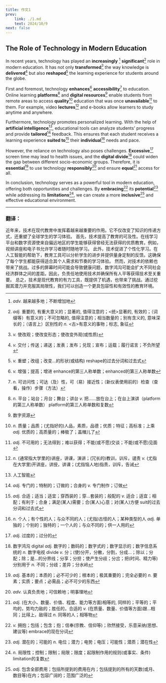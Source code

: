 ```yaml
---
title: 作文1
prev: 
    link: ./1.md
    text: 2024/10/9
next: false
---
```


## The Role of Technology in Modern Education

In recent years, technology has played an **increasingly** [^脚注1] **significant**[^脚注2] role in modern education. It has not only **transformed**[^脚注3] the way knowledge is **delivered**[^脚注4] but also **reshaped**[^脚注5] the learning experience for students around the globe.

First and foremost, technology **enhances**[^脚注6] **accessibility**[^脚注7] to education. Online learning **platforms**[^脚注8] and **digital resources**[^脚注9] enable students from remote areas to access **quality**[^脚注10] education that was once **unavailable**[^脚注11] to them. For example, video **lectures**[^脚注12] and e-books allow learners to study anytime and anywhere.

Furthermore, technology promotes personalized learning. With the help of **artificial intelligence**[^脚注13], educational tools can analyze students' progress and provide **tailored**[^脚注14] feedback. This ensures that each student receives a learning experience **suited to**[^脚注15] their **individual**[^脚注16] needs and pace.

However, the reliance on technology also poses challenges. **Excessive**[^脚注17] screen time may lead to health issues, and the **digital divide**[^脚注18] could widen the gap between different socio-economic groups. Therefore, it is **essential**[^脚注19] to use technology **responsibly**[^脚注20] and ensure **equal**[^脚注21] access for all.

In conclusion, technology serves as a powerful tool in modern education, offering both opportunities and challenges. By **embracing**[^脚注22] its **potential**[^脚注23] while addressing its **limitations**[^脚注24], we can create a more **inclusive**[^脚注25] and effective educational environment.

[^脚注1]: _adv._ 越来越多地；不断增加地
[^脚注2]: _adj._ 重要的, 有重大意义的；显著的, 值得注意的；<统>显著的, 有效的；（词缀等）有意义的；不可忽略的, 值得注意的；相当数量的；别有含义的, 意味深长的；（语言上）区别性的 _n._ <古>有意义的事物；标志, 象征
[^脚注3]: _v._ 使改观；使改变形态；使改变外观(或性质)
[^脚注4]: _v._ 交付；传送；递送；发表；发布；兑现；宣布；运载；履行诺言；不负所望
[^脚注5]: _v._ 重塑；改组；改变…的形状(或结构) reshape的过去分词和过去式
[^脚注6]: _v._ 增强；提高；增进 enhance的第三人称单数；enhanced的第三人称单数
[^脚注7]: _n._ 可访问性；可达（及）性，可（易）接近性；（新仪表使用前的）检查（查看，操作）步骤（方法）
[^脚注8]: _n._ 平台；站台；月台；舞台；讲台 _v._ 把……放在台上；在台上演讲（platform 的第三人称单数） platform的第三人称单数和复数
[^脚注9]: 数字资源
[^脚注10]: _n._ 质量；品质；(尤指好的)人品，素质，品德；优质；特征；高标准；上乘 _adj._ 优质的；高质量的；棒极了；盖帽儿了
[^脚注11]: _adj._ 不可用的；无法得到；难以获得；不能(或不愿)交谈；不能(或不愿)见面
[^脚注12]: _n._ (通常指大学里的)讲座，讲课，演讲；(冗长的)教训，训斥，谴责 _v._ (尤指在大学里)开讲座，讲授，讲课；(尤指恼人地)指责，训斥，告诫
[^脚注13]: 人工智能
[^脚注14]: _adj._ 专门的；特制的；订做的；合身的 _v._ 专门制作；订做
[^脚注15]: _adj._ 合适；适当；适宜；穿西装的；穿…套装的；般配的 _v._ 适合；适宜；相配；有利于；合身；满足(某人)需要；合(某人)心意；对(某人)方便 suit的过去分词和过去式
[^脚注16]: _n._ 个人；有个性的人；与众不同的人；(尤指)古怪的人；某种类型的人 _adj._ 单独的；个别的；独特的；一个人的；与众不同的；供一人用的
[^脚注17]: _adj._ 过度的；过分的
[^脚注18]: 数字鸿沟 digital _adj._ 数字的；数码的；数字式的；数字显示的；数字信息系统的 _n._ 数字电视 divide _v._ 分；(使)分开，分散，分割，分成…；除以；分配；除；是…的分界线；分享；分担；使产生分歧；分岔；把(时间、精力等)分别用于 _n._ 不同；分歧；差异；分水岭
[^脚注19]: _adj._ 基本的；本质的；必不可少的；根本的；极其重要的；完全必要的 _n._ 要素；实质；要点；必需品；必不可少的东西
[^脚注20]: _adv._ 认真负责地；可信赖地；明事理地
[^脚注21]: _adj._ (在大小、数量、价值、程度、能力等方面)相等的, 同样的；平等的；平均的，势均力敌的；胜任的，合适的 _v._ (在质量、数量、价值等方面)跟…相同；比得上，敌得过 _n._ 同等的人；相等物
[^脚注22]: _v._ 拥抱；包括；包含；抱；信奉(宗教、信仰等)；欣然接受，乐意采纳(思想、建议等) embrace的现在分词
[^脚注23]: _adj._ 潜在的；可能的 _n._ 电位；潜力；电势；电压；可能性；潜质；潜在性
[^脚注24]: _n._ 局限性；控制；限制；局限；限度；起限制作用的规则(或事实、条件) limitation的复数
[^脚注25]: _adj._ 包含全部费用；包括所提到的费用在内；包括提到的所有的天数(或月、数目等)在内；包容广阔的；范围广泛的

---

### 翻译：

近年来，技术在现代教育中发挥着越来越重要的作用。它不仅改变了知识的传递方式，还重塑了全球学生的学习体验。
首先，技术提高了教育的可及性。在线学习平台和数字资源使来自偏远地区的学生能够获得曾经无法获得的优质教育。例如，视频讲座和电子书允许学习者随时随地学习。
此外，技术促进了个性化学习。在人工智能的帮助下，教育工具可以分析学生的进步并提供量身定制的反馈。这确保了每个学生都能获得适合其个人需求和节奏的学习体验。
然而，对技术的依赖也带来了挑战。过多的屏幕时间可能会导致健康问题，数字鸿沟可能会扩大不同社会经济群体之间的差距。因此，负责任地使用技术并确保所有人平等获得技术至关重要。
总之，技术是现代教育的有力工具，既提供了机遇，也带来了挑战。通过挖掘其潜力并克服其局限性，我们可以创造一个更具包容性和有效性的教育环境。